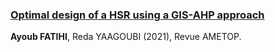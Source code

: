 ### <a href="https://drive.google.com/file/d/1v3Ja0Lq5PWOJ5i5m38wZHkyDlvFM1PIC/view" target="_blank">Optimal design of a HSR using a GIS-AHP approach</a>

**Ayoub FATIHI**, Reda YAAGOUBI (2021), Revue AMETOP.
